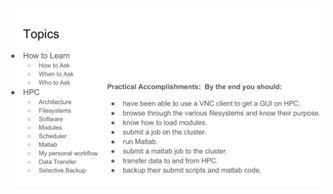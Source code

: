 ![Intro to Linux and HPC](https://github.com/jetatar/Docs/blob/master/Linux_and_HPC_Intro%202.jpeg?raw=true)
